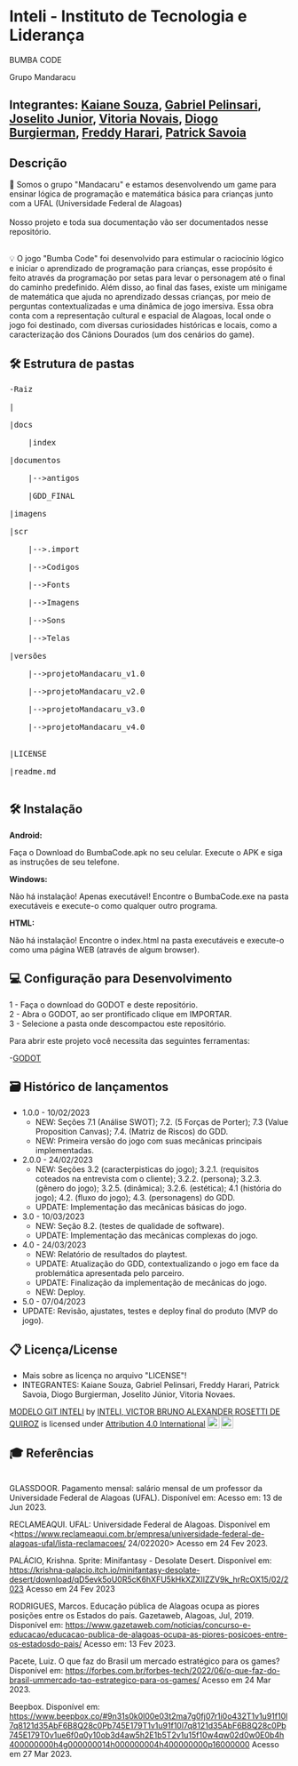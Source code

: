 # Inteli - Instituto de Tecnologia e Liderança 

<p align="center">
  <a img scr="imagens/game.jpg">
</p>

BUMBA CODE

Grupo Mandaracu

## Integrantes: <a href="https://github.com/kaianes/Tutorial_M1_Kaiane_Souza">Kaiane Souza</a>, <a href="https://github.com/pelinsarix/Tutorial_M1_Gabriel_Ribeiro">Gabriel Pelinsari</a>, <a href="https://github.com/jjrkkj/Tutorial_M1_Joselito_Carvalho">Joselito Junior</a>, <a href="https://github.com/vitorianovaes">Vitoria Novais</a>, <a href="https://github.com/DiogoBurgierman/Tutorial_M1_Diogo_Burgierman">Diogo Burgierman</a>, <a href="https://github.com/Freddyharari/Tutorial_M1_freddy_harari">Freddy Harari</a>, <a href="https://github.com/PatrickSavoia/Tutorial_M1_Patrick_Savoia">Patrick Savoia</a>

## Descrição

📜 Somos o grupo "Mandacaru" e estamos desenvolvendo um game para ensinar lógica de programação e matemática básica para crianças junto com a UFAL (Universidade Federal de Alagoas)
<br><br>
Nosso projeto e toda sua documentação vão ser documentados nesse repositório.
<br><br>
<p align="center">

</p>


💡 O jogo "Bumba Code" foi desenvolvido para estimular o raciocínio lógico e iniciar o aprendizado de programação para crianças, esse propósito é feito através da programação por setas para levar o personagem até o final do caminho predefinido. Além disso, ao final das fases, existe um minigame de matemática que ajuda no aprendizado dessas crianças, por meio de perguntas contextualizadas e uma dinâmica de jogo imersiva.
Essa obra conta com a representação cultural e espacial de Alagoas, local onde o jogo foi destinado, com diversas curiosidades históricas e locais, como a caracterização dos Cânions Dourados (um dos cenários do game).

## 🛠 Estrutura de pastas<br>
<pre>
-Raiz<br>
|<br>
|docs<br>
    |index<br>
|documentos<br>
    |-->antigos<br>
    |GDD_FINAL<br>
|imagens<br>
|scr<br>
    |-->.import<br>
    |-->Codigos<br>
    |-->Fonts<br>
    |-->Imagens<br>
    |-->Sons<br>
    |-->Telas<br>
|versões<br>
    |-->projetoMandacaru_v1.0<br>
    |-->projetoMandacaru_v2.0<br>
    |-->projetoMandacaru_v3.0<br>
    |-->projetoMandacaru_v4.0<br>

|LICENSE<br>
|readme.md<br>
</pre>

## 🛠 Instalação

<b>Android:</b>

Faça o Download do BumbaCode.apk no seu celular.
Execute o APK e siga as instruções de seu telefone.

<b>Windows:</b>

Não há instalação! Apenas executável!
Encontre o BumbaCode.exe na pasta executáveis e execute-o como qualquer outro programa.

<b>HTML:</b>

Não há instalação!
Encontre o index.html na pasta executáveis e execute-o como uma página WEB (através de algum browser).

## 💻 Configuração para Desenvolvimento

1 - Faça o download do GODOT e deste repositório.<br>
2 - Abra o GODOT, ao ser prontificado clique em IMPORTAR.<br>
3 - Selecione a pasta onde descompactou este repositório.<br>

Para abrir este projeto você necessita das seguintes ferramentas:

-<a href="https://godotengine.org/download">GODOT</a>

## 🗃 Histórico de lançamentos

* 1.0.0 - 10/02/2023
    * NEW: Seções 7.1 (Análise SWOT); 7.2. (5 Forças de Porter); 7.3 (Value Proposition Canvas); 7.4. (Matriz de Riscos) do GDD.
    * NEW: Primeira versão do jogo com suas mecânicas principais implementadas.
* 2.0.0 - 24/02/2023
    * NEW: Seções 3.2 (caracterpisticas do jogo); 3.2.1. (requisitos coteados na entrevista com o cliente); 3.2.2. (persona); 3.2.3. (gênero do jogo); 3.2.5. (dinâmica); 3.2.6. (estética); 4.1 (história do jogo); 4.2. (fluxo do jogo); 4.3. (personagens) do GDD.
    * UPDATE: Implementação das mecânicas básicas do jogo.
* 3.0 - 10/03/2023
    * NEW: Seção 8.2. (testes de qualidade de software).
    * UPDATE: Implementação das mecânicas complexas do jogo.
* 4.0 - 24/03/2023
    * NEW: Relatório de resultados do playtest.
    * UPDATE: Atualização do GDD, contextualizando o jogo em face da problemática apresentada pelo parceiro.
    * UPDATE: Finalização da implementação de mecânicas do jogo.
    * NEW: Deploy.
* 5.0 - 07/04/2023
* UPDATE: Revisão, ajustates, testes e deploy final do produto (MVP do jogo).

## 📋 Licença/License

- Mais sobre as licença no arquivo "LICENSE"!<br>
- INTEGRANTES:  Kaiane Souza, Gabriel Pelinsari, Freddy Harari, Patrick Savoia, Diogo Burgierman, Joselito Júnior, Vitoria Novaes.

<p xmlns:cc="http://creativecommons.org/ns#" xmlns:dct="http://purl.org/dc/terms/"><a property="dct:title" rel="cc:attributionURL" href="https://github.com/Spidus/Teste_Final_1">MODELO GIT INTELI</a> by <a rel="cc:attributionURL dct:creator" property="cc:attributionName" href="https://www.yggbrasil.com.br/vr">INTELI, VICTOR BRUNO ALEXANDER ROSETTI DE QUIROZ</a> is licensed under <a href="http://creativecommons.org/licenses/by/4.0/?ref=chooser-v1" target="_blank" rel="license noopener noreferrer" style="display:inline-block;">Attribution 4.0 International<img style="height:22px!important;margin-left:3px;vertical-align:text-bottom;" src="https://mirrors.creativecommons.org/presskit/icons/cc.svg?ref=chooser-v1"><img style="height:22px!important;margin-left:3px;vertical-align:text-bottom;" src="https://mirrors.creativecommons.org/presskit/icons/by.svg?ref=chooser-v1"></a></p>

## 🎓 Referências
<br>
GLASSDOOR. Pagamento mensal: salário mensal de um professor da
Universidade Federal de Alagoas (UFAL). Disponível em:
<https://www.glassdoor.com.br/Pagamento-mensal/Universidade-Federal-de-Alagoas-UFAL-Professor-Universit%C3%A1rio-Macei%C3%B3-Pagamento-mensal-EJI_IE915021.0,36_KO37,60_IL.61,67_IC2443621.htm#:~:text=A%20m%C3%A9dia%20salarial%20de%20Professor,que%20%C3%A9%20de%20R%24%2017.265.13> Acesso em: 13 de Jun 2023.
<br>

RECLAMEAQUI. UFAL: Universidade Federal de Alagoas. Disponível em
<https://www.reclameaqui.com.br/empresa/universidade-federal-de-alagoas-ufal/lista-reclamacoes/ 24/022020> Acesso em 24 Fev 2023.
<br>

PALÁCIO, Krishna. Sprite: Minifantasy - Desolate Desert. Disponível em:
<https://krishna-palacio.itch.io/minifantasy-desolate-desert/download/qD5evk5oU0R5cK6hXFU5kHkXZXIlZZV9k_hrRcOX15/02/2023>
Acesso em 24 Fev 2023
<br>

RODRIGUES, Marcos. Educação pública de Alagoas ocupa as piores
posições entre os Estados do país. Gazetaweb, Alagoas, Jul, 2019.
Disponível em:
<https://www.gazetaweb.com/noticias/concurso-e-educacao/educacao-publica-de-alagoas-ocupa-as-piores-posicoes-entre-os-estadosdo-pais/> Acesso em: 13 Fev 2023.
<br>

Pacete, Luiz. O que faz do Brasil um mercado estratégico para os
games? Disponível em:
<https://forbes.com.br/forbes-tech/2022/06/o-que-faz-do-brasil-ummercado-tao-estrategico-para-os-games/> Acesso em 24 Mar 2023.
<br>

Beepbox. Disponível em:
<https://www.beepbox.co/#9n31s0k0l00e03t2ma7g0fj07r1i0o432T1v1u91f10l7q8121d35AbF6B8Q28c0Pb745E179T1v1u91f10l7q8121d35AbF6B8Q28c0Pb745E179T0v1ue6f0q0y10ob3d4aw5h2E1b5T2v1u15f10w4qw02d0w0E0b4h400000000h4g000000014h000000004h400000000p16000000> Acesso em 27 Mar 2023.